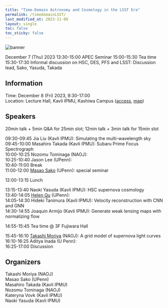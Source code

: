 ```yaml
---
title: "Time-Domain Astronomy and Cosmology in the LSST Era"
permalink: /timedomainLSST/
last_modified_at: 2023-11-09
layout: single
toc: false
toc_sticky: false
---
```


![banner](/_images/timd-dom-mj.png)

December 7 (Thu) 2023
13:30-15:00 APEC Seminar
15:00-15:30 Tea time
15:30-17:30 Informal discussion on HSC, DES, PFS and LSST: Discussion lead, Sako, Yasuda, Takada


## Information
Time: December 8 (Fri) 2023, 9:30-17:00 \
Location: Lecture Hall, Kavli IPMU, Kashiwa Campus ([access](https://www.ipmu.jp/visitors/access-ipmu), [map](https://goo.gl/maps/hJHkry4p9yiNJfSV7)) 

## Speakers

20min talk + 5min Q&A for 25min slot; 12min talk + 3min talk for 15min slot

09:30-09:45 Jia Liu (Kavli IPMU): Simulating the multi-wavelength sky \
09:45-10:00 Masahiro Takada (Kavli IPMU): Subaru Prime Focus Spectrograph \
10:00-10:25 Nozomu Tominaga (NAOJ): \
10:25-10:40 Jason Lee (UPenn): \
10:40-11:00 Break\
11:00-12:00 [Masao Sako](https://www.sas.upenn.edu/~masao/Web/Home.html) (UPenn): special seminar

12:00-13:15 Lunch

13:15-13:40 Naoki Yasuda (Kavli IPMU): HSC supernova cosmology\
13:40-14:05 [Helen Qu](https://helenqu.com/) (UPenn):\
14:05-14:30 Hideki Tanimura (Kavli IPMU): Velocity reconstruction with CNN and GNN\
14:30-14:55 Joaquin Armijo (Kavli IPMU): Generate weak lensing maps with normalizing flow

14:55-15:45 Tea time @ 3F Fujiwara Hall

15:45-16:10 [Takashi Moriya](https://sci.nao.ac.jp/MEMBER/takashi.moriya/) (NAOJ): A grid model of supernova light curves\
16:10-16:25 Aditya Inada (U Penn):\
16:25-17:00 Discussion 


## Organizers
Takashi Moriya (NAOJ)\
Masao Sako (UPenn)\
Masahiro Takada (Kavli IPMU)\
Nozomu Tominaga (NAOJ)\
Kateryna Vovk (Kavli IPMU) \
Naoki Yasuda (Kavli IPMU)
